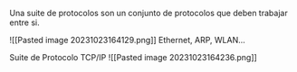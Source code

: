 Una suite de protocolos son un conjunto de protocolos que deben trabajar entre si.


![[Pasted image 20231023164129.png]]
Ethernet, ARP, WLAN...



Suite de Protocolo TCP/IP
![[Pasted image 20231023164236.png]]
